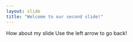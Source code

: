 ```yaml
---
layout: slide
title: "Welcome to our second slide!"
---
```

How about my slide
Use the left arrow to go back!
